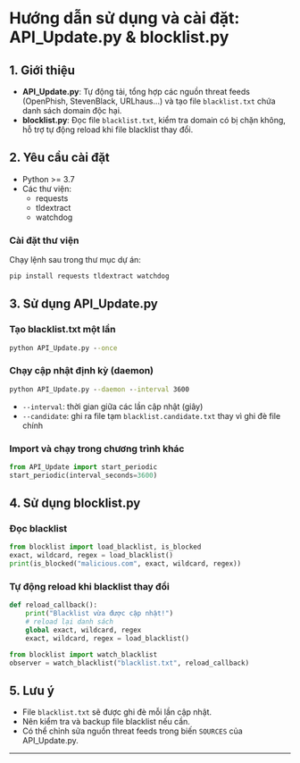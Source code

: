 # Hướng dẫn sử dụng và cài đặt: API_Update.py & blocklist.py

## 1. Giới thiệu

- **API_Update.py**: Tự động tải, tổng hợp các nguồn threat feeds (OpenPhish, StevenBlack, URLhaus...) và tạo file `blacklist.txt` chứa danh sách domain độc hại.
- **blocklist.py**: Đọc file `blacklist.txt`, kiểm tra domain có bị chặn không, hỗ trợ tự động reload khi file blacklist thay đổi.

## 2. Yêu cầu cài đặt

- Python >= 3.7
- Các thư viện:
  - requests
  - tldextract
  - watchdog

### Cài đặt thư viện

Chạy lệnh sau trong thư mục dự án:

```cmd
pip install requests tldextract watchdog
```

## 3. Sử dụng API_Update.py

### Tạo blacklist.txt một lần

```cmd
python API_Update.py --once
```

### Chạy cập nhật định kỳ (daemon)

```cmd
python API_Update.py --daemon --interval 3600
```

- `--interval`: thời gian giữa các lần cập nhật (giây)
- `--candidate`: ghi ra file tạm `blacklist.candidate.txt` thay vì ghi đè file chính

### Import và chạy trong chương trình khác

```python
from API_Update import start_periodic
start_periodic(interval_seconds=3600)
```

## 4. Sử dụng blocklist.py

### Đọc blacklist

```python
from blocklist import load_blacklist, is_blocked
exact, wildcard, regex = load_blacklist()
print(is_blocked("malicious.com", exact, wildcard, regex))
```

### Tự động reload khi blacklist thay đổi

```python
def reload_callback():
    print("Blacklist vừa được cập nhật!")
    # reload lại danh sách
    global exact, wildcard, regex
    exact, wildcard, regex = load_blacklist()

from blocklist import watch_blacklist
observer = watch_blacklist("blacklist.txt", reload_callback)
```

## 5. Lưu ý

- File `blacklist.txt` sẽ được ghi đè mỗi lần cập nhật.
- Nên kiểm tra và backup file blacklist nếu cần.
- Có thể chỉnh sửa nguồn threat feeds trong biến `SOURCES` của API_Update.py.

---


